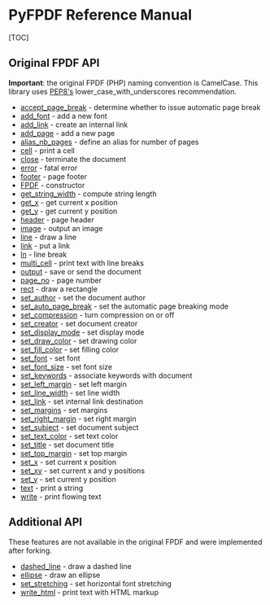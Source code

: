 # PyFPDF Reference Manual #

[TOC]

## Original FPDF API ##

**Important**: the original FPDF (PHP) naming convention is CamelCase. This library uses [PEP8's](http://www.python.org/dev/peps/pep-0008/) lower\_case\_with\_underscores recommendation.

  * [accept_page_break](reference/accept_page_break.md) - determine whether to issue automatic page break
  * [add_font](reference/add_font.md) - add a new font
  * [add_link](reference/add_link.md) - create an internal link
  * [add_page](reference/add_page.md) - add a new page
  * [alias_nb_pages](reference/alias_nb_pages.md) - define an alias for number of pages
  * [cell](reference/cell.md) - print a cell
  * [close](reference/close.md) - terminate the document
  * [error](reference/error.md) - fatal error
  * [footer](reference/footer.md) - page footer
  * [FPDF](reference/FPDF.md) - constructor
  * [get_string_width](reference/get_string_width.md) - compute string length
  * [get_x](reference/get_x.md) - get current x position
  * [get_y](reference/get_y.md) - get current y position
  * [header](reference/header.md) - page header
  * [image](reference/image.md) - output an image
  * [line](reference/line.md) - draw a line
  * [link](reference/link.md) - put a link
  * [ln](reference/ln.md) - line break
  * [multi_cell](reference/multi_cell.md) - print text with line breaks
  * [output](reference/output.md) - save or send the document
  * [page_no](reference/page_no.md) - page number
  * [rect](reference/rect.md) - draw a rectangle
  * [set_author](reference/set_author.md) - set the document author
  * [set_auto_page_break](reference/set_auto_page_break.md) - set the automatic page breaking mode
  * [set_compression](reference/set_compression.md) - turn compression on or off
  * [set_creator](reference/set_creator.md) - set document creator
  * [set_display_mode](reference/set_display_mode.md) - set display mode
  * [set_draw_color](reference/set_draw_color.md) - set drawing color
  * [set_fill_color](reference/set_fill_color.md) - set filling color
  * [set_font](reference/set_font.md) - set font
  * [set_font_size](reference/set_font_size.md) - set font size
  * [set_keywords](reference/set_keywords.md) - associate keywords with document
  * [set_left_margin](reference/set_left_margin.md) - set left margin
  * [set_line_width](reference/set_line_width.md) - set line width
  * [set_link](reference/set_link.md) - set internal link destination
  * [set_margins](reference/set_margins.md) - set margins
  * [set_right_margin](reference/set_right_margin.md) - set right margin
  * [set_subject](reference/set_subject.md) - set document subject
  * [set_text_color](reference/set_text_color.md) - set text color
  * [set_title](reference/set_title.md) - set document title
  * [set_top_margin](reference/set_top_margin.md) - set top margin
  * [set_x](reference/set_x.md) - set current x position
  * [set_xy](reference/set_xy.md) - set current x and y positions
  * [set_y](reference/set_y.md) - set current y position
  * [text](reference/text.md) - print a string
  * [write](reference/write.md) - print flowing text

## Additional API ##
  
These features are not available in the original FPDF and were implemented after forking.

  * [dashed_line](reference/dashed_line.md) - draw a dashed line
  * [ellipse](reference/ellipse.md) - draw an ellipse
  * [set_stretching](reference/set_stretching.md) - set horizontal font stretching
  * [write_html](reference/write_html.md) - print text with HTML markup

